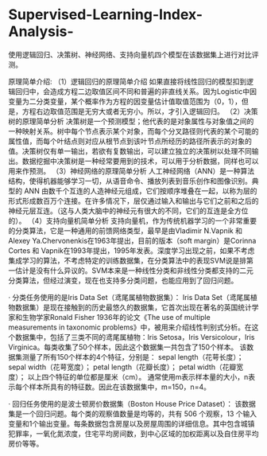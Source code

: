 # Supervised-Learning-Index-Analysis-

使用逻辑回归、决策树、神经网络、支持向量机四个模型在该数据集上进行对比评测。

原理简单介绍:
（1）逻辑回归的原理简单介绍
如果直接将线性回归的模型扣到逻辑回归中，会造成方程二边取值区间不同和普遍的非直线关系。因为Logistic中因变量为二分类变量，某个概率作为方程的因变量估计值取值范围为（0，1），但是，方程右边取值范围是无穷大或者无穷小。所以，才引入逻辑回归。
（2）决策树的原理简单分析
决策树是一个预测模型；他代表的是对象属性与对象值之间的一种映射关系。树中每个节点表示某个对象，而每个分叉路径则代表的某个可能的属性值，而每个叶结点则对应从根节点到该叶节点所经历的路径所表示的对象的值。决策树仅有单一输出，若欲有复数输出，可以建立独立的决策树以处理不同输出。数据挖掘中决策树是一种经常要用到的技术，可以用于分析数据，同样也可以用来作预测。
（3）神经网络的原理简单分析
人工神经网络（ANN）是一种算法结构，使得机器能够学习一切，从语音命令、播放列表到音乐创作和图像识别。典型的 ANN 由数千个互连的人造神经元组成，它们按顺序堆叠在一起，以称为层的形式形成数百万个连接。在许多情况下，层仅通过输入和输出与它们之前和之后的神经元层互连。（这与人类大脑中的神经元有很大的不同，它们的互连是全方位的）。
（4）支持向量机简单分析
支持向量机，作为传统机器学习的一个非常重要的分类算法，它是一种通用的前馈网络类型，最早是由Vladimir N.Vapnik 和 Alexey Ya.Chervonenkis在1963年提出，目前的版本（soft margin）是Corinna Cortes 和 Vapnik在1993年提出，1995年发表。深度学习出现之前，如果不考虑集成学习的算法，不考虑特定的训练数据集，在分类算法中的表现SVM说是排第一估计是没有什么异议的。SVM本来是一种线性分类和非线性分类都支持的二元分类算法，但经过演变，现在也支持多分类问题，也能应用到了回归问题。

 · 分类任务使用的是Iris Data Set（鸢尾属植物数据集）：
Iris Data Set（鸢尾属植物数据集）是现在接触到的历史最悠久的数据集，它首次出现在著名的英国统计学家和生物学家Ronald Fisher 1936年的论文《The use of multiple measurements in taxonomic problems》中，被用来介绍线性判别式分析。在这个数据集中，包括了三类不同的鸢尾属植物：Iris Setosa，Iris Versicolour，Iris Virginica。每类收集了50个样本，因此这个数据集一共包含了150个样本。
该数据集测量了所有150个样本的4个特征，分别是：
sepal length（花萼长度）；
sepal width（花萼宽度）；
petal length（花瓣长度）；
petal width（花瓣宽度）；
以上四个特征的单位都是厘米（cm）。
通常使用m表示样本量的大小，n表示每个样本所具有的特征数。因此在该数据集中，m=150，n=4。

 · 回归任务使用的是波士顿房价数据集（Boston House Price Dataset）：
该数据集是一个回归问题。每个类的观察值数量是均等的，共有 506 个观察，13 个输入变量和1个输出变量。每条数据包含房屋以及房屋周围的详细信息。其中包含城镇犯罪率，一氧化氮浓度，住宅平均房间数，到中心区域的加权距离以及自住房平均房价等等。
